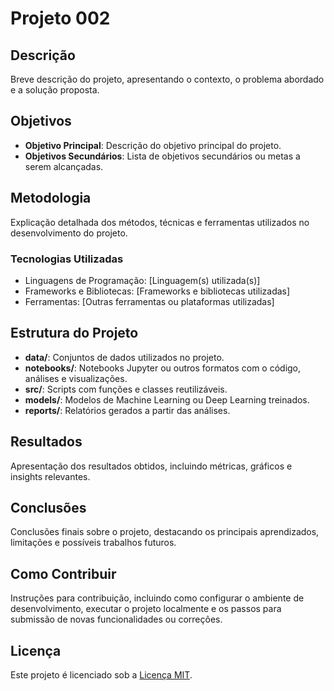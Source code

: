 # Projeto 002

## Descrição

Breve descrição do projeto, apresentando o contexto, o problema abordado e a solução proposta.

## Objetivos

- **Objetivo Principal**: Descrição do objetivo principal do projeto.
- **Objetivos Secundários**: Lista de objetivos secundários ou metas a serem alcançadas.

## Metodologia

Explicação detalhada dos métodos, técnicas e ferramentas utilizados no desenvolvimento do projeto.

### Tecnologias Utilizadas

- Linguagens de Programação: [Linguagem(s) utilizada(s)]
- Frameworks e Bibliotecas: [Frameworks e bibliotecas utilizadas]
- Ferramentas: [Outras ferramentas ou plataformas utilizadas]

## Estrutura do Projeto

- **data/**: Conjuntos de dados utilizados no projeto.
- **notebooks/**: Notebooks Jupyter ou outros formatos com o código, análises e visualizações.
- **src/**: Scripts com funções e classes reutilizáveis.
- **models/**: Modelos de Machine Learning ou Deep Learning treinados.
- **reports/**: Relatórios gerados a partir das análises.

## Resultados

Apresentação dos resultados obtidos, incluindo métricas, gráficos e insights relevantes.

## Conclusões

Conclusões finais sobre o projeto, destacando os principais aprendizados, limitações e possíveis trabalhos futuros.

## Como Contribuir

Instruções para contribuição, incluindo como configurar o ambiente de desenvolvimento, executar o projeto localmente e os passos para submissão de novas funcionalidades ou correções.

## Licença

Este projeto é licenciado sob a [Licença MIT](LICENSE).
